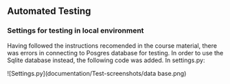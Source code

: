 ## Automated Testing
### Settings for testing in local environment
Having followed the instructions recomended in the course material, there was errors in connecting to Posgres database for testing. In order to use the Sqlite database instead, the following code was added.
In settings.py:

![Settings.py](documentation/Test-screenshots/data base.png)